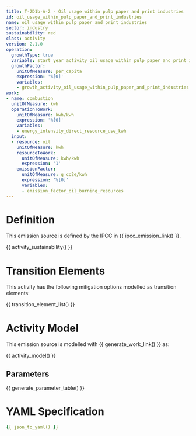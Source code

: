 ```yaml
---
title: T-2D1b-A-2 - Oil usage within pulp paper and print industries
id: oil_usage_within_pulp_paper_and_print_industries
name: oil_usage_within_pulp_paper_and_print_industries
sector: industry
sustainability: red
class: activity
version: 2.1.0
operation:
  growthType: true
  variable: start_year_activity_oil_usage_within_pulp_paper_and_print_industries
  growthFactor:
    unitOfMeasure: per_capita
    expression: '%[0]'
    variables:
    - growth_activity_oil_usage_within_pulp_paper_and_print_industries
work:
- name: combustion
  unitOfMeasure: kwh
  operationToWork:
    unitOfMeasure: kwh/kwh
    expression: '%[0]'
    variables:
    - energy_intensity_direct_resource_use_kwh
  input:
  - resource: oil
    unitOfMeasure: kwh
    resourceToWork:
      unitOfMeasure: kwh/kwh
      expression: '1'
    emissionFactor:
      unitOfMeasure: g_co2e/kwh
      expression: '%[0]'
      variables:
      - emission_factor_oil_burning_resources
---
```

# Definition
This emission source is defined by the IPCC in {{ ipcc_emission_link() }}.


{{ activity_sustainability() }}

# Transition Elements

This activity has the following mitigation options modelled as transition elements:

{{ transition_element_list() }}

# Activity Model
This emission source is modelled with {{ generate_work_link() }} as:

{{ activity_model() }}

## Parameters

{{ generate_parameter_table() }}

# YAML Specification

```yaml
{{ json_to_yaml() }}
```
